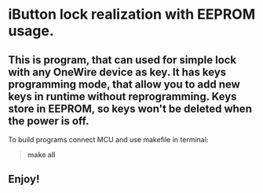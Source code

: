# iButton lock realization with EEPROM usage.

## This is program, that can used for simple lock with any OneWire device as key. It has keys programming mode, that allow you to add new keys in runtime without reprogramming. Keys store in EEPROM, so keys won't be deleted when the power is off.

To build programs connect MCU and use makefile in terminal: <br>
> **make all**

## Enjoy!
